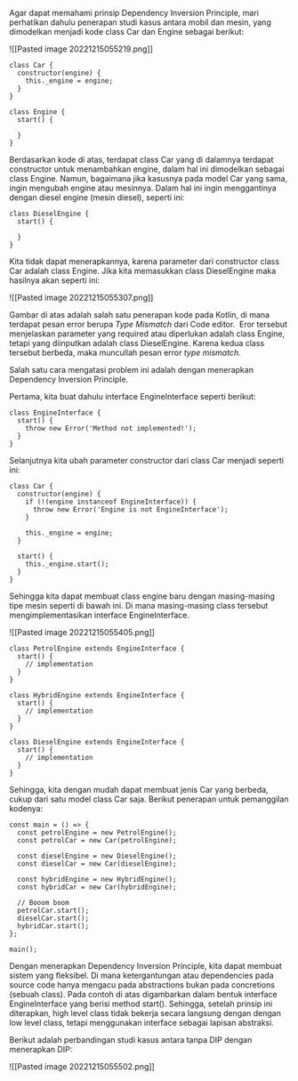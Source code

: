 Agar dapat memahami prinsip Dependency Inversion Principle, mari perhatikan dahulu penerapan studi kasus antara mobil dan mesin, yang dimodelkan menjadi kode class Car dan Engine sebagai berikut:

![[Pasted image 20221215055219.png]]

```JS
class Car {
  constructor(engine) {
    this._engine = engine;
  }
}
 
class Engine {
  start() {
 
  }
}
```

Berdasarkan kode di atas, terdapat class Car yang di dalamnya terdapat constructor untuk menambahkan engine, dalam hal ini dimodelkan sebagai class Engine. Namun, bagaimana jika kasusnya pada model Car yang sama, ingin mengubah engine atau mesinnya. Dalam hal ini ingin menggantinya dengan diesel engine (mesin diesel), seperti ini:

```JS
class DieselEngine {
  start() {
 
  }
}
```

Kita tidak dapat menerapkannya, karena parameter dari constructor class Car adalah class Engine. Jika kita memasukkan class DieselEngine maka hasilnya akan seperti ini:

![[Pasted image 20221215055307.png]]

Gambar di atas adalah salah satu penerapan kode pada Kotlin, di mana terdapat pesan error berupa _Type Mismatch_ dari Code editor.  Eror tersebut menjelaskan parameter yang required atau diperlukan adalah class Engine, tetapi yang diinputkan adalah class DieselEngine. Karena kedua class tersebut berbeda, maka muncullah pesan error _type mismatch_.

Salah satu cara mengatasi problem ini adalah dengan menerapkan Dependency Inversion Principle. 

Pertama, kita buat dahulu interface EngineInterface seperti berikut:

```JS
class EngineInterface {
  start() {
    throw new Error('Method not implemented!');
  }
}
```

Selanjutnya kita ubah parameter constructor dari class Car menjadi seperti ini:

```JS
class Car {
  constructor(engine) {
    if (!(engine instanceof EngineInterface)) {
      throw new Error('Engine is not EngineInterface');
    }
 
    this._engine = engine;
  }
 
  start() {
    this._engine.start();
  }
}
```

Sehingga kita dapat membuat class engine baru dengan masing-masing tipe mesin seperti di bawah ini. Di mana masing-masing class tersebut mengimplementasikan interface EngineInterface.

![[Pasted image 20221215055405.png]]

```JS
class PetrolEngine extends EngineInterface {
  start() {
    // implementation
  }
}
 
class HybridEngine extends EngineInterface {
  start() {
    // implementation
  }
}
 
class DieselEngine extends EngineInterface {
  start() {
    // implementation
  }
}
```

Sehingga, kita dengan mudah dapat membuat jenis Car yang berbeda, cukup dari satu model class Car saja. Berikut penerapan untuk pemanggilan kodenya:

```JS
const main = () => {
  const petrolEngine = new PetrolEngine();
  const petrolCar = new Car(petrolEngine);
 
  const dieselEngine = new DieselEngine();
  const dieselCar = new Car(dieselEngine);
 
  const hybridEngine = new HybridEngine();
  const hybridCar = new Car(hybridEngine);
 
  // Booom boom
  petrolCar.start();
  dieselCar.start();
  hybridCar.start();
};
 
main();
```

Dengan menerapkan Dependency Inversion Principle, kita dapat membuat sistem yang fleksibel. Di mana ketergantungan atau dependencies pada source code hanya mengacu pada abstractions bukan pada concretions (sebuah class). Pada contoh di atas digambarkan dalam bentuk interface EngineInterface yang berisi method start(). Sehingga, setelah prinsip ini diterapkan, high level class tidak bekerja secara langsung dengan dengan low level class, tetapi menggunakan interface sebagai lapisan abstraksi.

Berikut adalah perbandingan studi kasus antara tanpa DIP dengan menerapkan DIP:

![[Pasted image 20221215055502.png]]